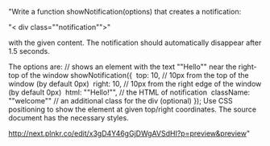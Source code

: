 "Write a function showNotification(options) that creates a notification: 

"< div class=""notification"">" 

with the given content. 
The notification should automatically disappear after 1.5 seconds.

The options are:
// shows an element with the text ""Hello"" near the right-top of the window
showNotification({
  top: 10, // 10px from the top of the window (by default 0px)
  right: 10, // 10px from the right edge of the window (by default 0px)
  html: ""Hello!"", // the HTML of notification
  className: ""welcome"" // an additional class for the div (optional)
});
Use CSS positioning to show the element at given top/right coordinates. The source document has the necessary styles.

http://next.plnkr.co/edit/x3gD4Y46gGjDWgAVSdHI?p=preview&preview"
